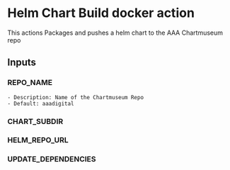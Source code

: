 # Helm Chart Build docker action

This actions Packages and pushes a helm chart to the AAA Chartmuseum repo

## Inputs

### REPO_NAME
    - Description: Name of the Chartmuseum Repo
    - Default: aaadigital

### CHART_SUBDIR

### HELM_REPO_URL

### UPDATE_DEPENDENCIES

